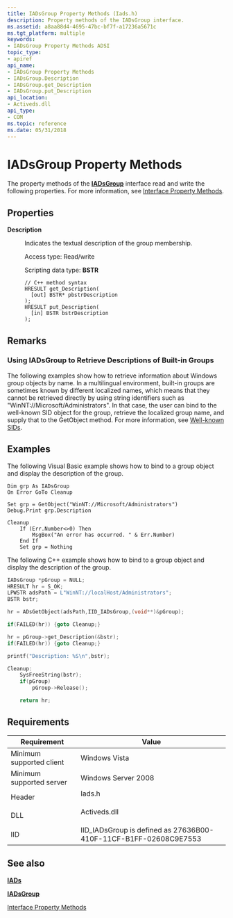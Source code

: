 ```yaml
---
title: IADsGroup Property Methods (Iads.h)
description: Property methods of the IADsGroup interface.
ms.assetid: a8aa88d4-4695-47bc-bf7f-a17236a5671c
ms.tgt_platform: multiple
keywords:
- IADsGroup Property Methods ADSI
topic_type:
- apiref
api_name:
- IADsGroup Property Methods
- IADsGroup.Description
- IADsGroup.get_Description
- IADsGroup.put_Description
api_location:
- Activeds.dll
api_type:
- COM
ms.topic: reference
ms.date: 05/31/2018
---
```


# IADsGroup Property Methods

The property methods of the [**IADsGroup**](/windows/desktop/api/Iads/nn-iads-iadsgroup) interface read and write the following properties. For more information, see [Interface Property Methods](interface-property-methods.md).

## Properties

<dl> <dt>

**Description**
</dt> <dd> <dl>

Indicates the textual description of the group membership.

<dt>

Access type: Read/write
</dt> <dt>

Scripting data type: **BSTR**
</dt> <dt>



``` syntax
// C++ method syntax
HRESULT get_Description(
  [out] BSTR* pbstrDescription
);
HRESULT put_Description(
  [in] BSTR bstrDescription
);
```


</dt> </dl> </dd> </dl>

 

## Remarks

### Using IADsGroup to Retrieve Descriptions of Built-in Groups

The following examples show how to retrieve information about Windows group objects by name. In a multilingual environment, built-in groups are sometimes known by different localized names, which means that they cannot be retrieved directly by using string identifiers such as "WinNT://Microsoft/Administrators". In that case, the user can bind to the well-known SID object for the group, retrieve the localized group name, and supply that to the GetObject method. For more information, see [Well-known SIDs](/windows/desktop/SecAuthZ/well-known-sids).

## Examples

The following Visual Basic example shows how to bind to a group object and display the description of the group.


```VB
Dim grp As IADsGroup
On Error GoTo Cleanup

Set grp = GetObject("WinNT://Microsoft/Administrators")
Debug.Print grp.Description

Cleanup
    If (Err.Number<>0) Then
        MsgBox("An error has occurred. " & Err.Number)
    End If
    Set grp = Nothing
```



The following C++ example shows how to bind to a group object and display the description of the group.


```C++
IADsGroup *pGroup = NULL;
HRESULT hr = S_OK;
LPWSTR adsPath = L"WinNT://localHost/Administrators";
BSTR bstr;

hr = ADsGetObject(adsPath,IID_IADsGroup,(void**)&pGroup);

if(FAILED(hr)) {goto Cleanup;}

hr = pGroup->get_Description(&bstr);
if(FAILED(hr)) {goto Cleanup;}

printf("Description: %S\n",bstr);

Cleanup:
    SysFreeString(bstr);
    if(pGroup) 
        pGroup->Release();

    return hr;
```



## Requirements



| Requirement | Value |
|-------------------------------------|-----------------------------------------------------------------------------------------|
| Minimum supported client<br/> | Windows Vista<br/>                                                                |
| Minimum supported server<br/> | Windows Server 2008<br/>                                                          |
| Header<br/>                   | <dl> <dt>Iads.h</dt> </dl>       |
| DLL<br/>                      | <dl> <dt>Activeds.dll</dt> </dl> |
| IID<br/>                      | IID\_IADsGroup is defined as 27636B00-410F-11CF-B1FF-02608C9E7553<br/>            |



## See also

<dl> <dt>

[**IADs**](/windows/desktop/api/Iads/nn-iads-iads)
</dt> <dt>

[**IADsGroup**](/windows/desktop/api/Iads/nn-iads-iadsgroup)
</dt> <dt>

[Interface Property Methods](interface-property-methods.md)
</dt> </dl>

 

